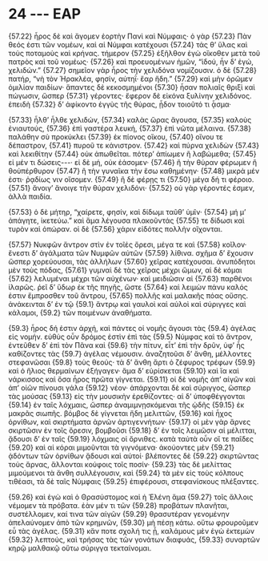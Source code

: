 
# 24 --- ΕΑΡ

{57.22} ἦρος δὲ καὶ ἄγομεν ἑορτὴν Πανὶ καὶ Νύμφαις· ὁ γὰρ {57.23} Πὰν θεός ἐστι τῶν νομέων, καὶ αἱ Νύμφαι κατέχουσι {57.24} τάς θ’ ὕλας καὶ τοὺς ποταμοὺς καὶ κρήνας. τήμερον {57.25} ἐξῆλθον ἐγὼ οἴκοθεν μετὰ τοῦ πατρὸς καὶ τοῦ νομέως· {57.26} καὶ προευομένων ἡμῶν, “ἰδού, ἦν δ’ ἐγώ, χελιδών.” {57.27} σημεῖον γὰρ ἦρος τὴν χελιδόνα νομίζουσιν. ὁ δὲ {57.28} πατήρ, “νὴ τὸν Ἡρακλέα, φησίν, αὑτηΐ· ἔαρ ἤδη.” {57.29} καὶ μὴν ὁρῶμεν ὁμιλίαν παιδίων· ἅπαντες δὲ κεκοσμημένοι {57.30} ἦσαν πολιαῖς θριξὶ καὶ πώγωσιν, ὥσπερ {57.31} γέροντες· ἔφερον δὲ εἰκόνα ξυλίνην χελιδόνος. ἐπειδὴ {57.32} δ’ ἀφίκοντο ἐγγὺς τῆς θύρας, ᾖδον τοιοῦτό τι ᾆσμα·

{57.33} ἦλθ’ ἦλθε χελιδών,
{57.34} καλὰς ὥρας ἄγουσα,
{57.35} καλοὺς ἐνιαυτούς,
{57.36} ἐπὶ γαστέρα λευκή,
{57.37} ἐπὶ νῶτα μέλαινα.
{57.38} παλάθην σὺ προκύκλει
{57.39} ἐκ πίονος οἴκου,
{57.40} οἴνου τε δέπαστρον,
{57.41} πυροῦ τε κάνιστρον.
{57.42} καὶ πύρνα χελιδὼν
{57.43} καὶ λεκιθίτην
{57.44} οὐκ ἀπωθεῖται. πότερ’ ἀπίωμεν ἢ λαβώμεθα;
{57.45} εἰ μέν τι δώσεις---· εἰ δὲ μή, οὐκ ἐάσομεν·
{57.46} ἢ τὴν θύραν φέρωμεν ἢ θοὐπέρθυρον
{57.47} ἢ τὴν γυναῖκα τὴν ἔσω καθημένην·
{57.48} μικρὰ μέν ἐστι· ῥᾳδίως νιν οἴσομεν.
{57.49} ἢ δὲ φέρῃς τι
{57.50} μέγα δή τι φέροιο.
{57.51} ἄνοιγ’ ἄνοιγε τὴν θύραν χελιδόνι·
{57.52} οὐ γὰρ γέροντές ἐσμεν, ἀλλὰ παιδία.

{57.53} ὁ δὲ μήτηρ, “χαίρετε, φησίν, καὶ δίδωμι ταῦθ’ ὑμῖν· {57.54} μή μ’ ἀπάγητε, ἱκετεύω.” καὶ ἅμα λέγουσα πλακοῦντάς {57.55} τε δίδωσι καὶ τυρὸν καὶ ὀπώραν. οἱ δὲ {57.56} χάριν εἰδότες πολλὴν οἴχονται.

{57.57} Νυκφῶν ἄντρον στὶν ἐν τοῖἐς ὄρεσι, μέγα τε καὶ {57.58} κοῖλον· ἔνεστι δ’ ἀγάλματα τῶν Νυμφῶν αὐτῶν {57.59} λίθινα. σχῆμα δ’ ἔχουσιν ὥσπερ χορεύουσαι, τὰς ἀλλήλων {57.60} χεῖρας κατέχουσαι. ἀνυπόδητοι μὲν τοὺς πόδας, {57.61} γυμναὶ δὲ τὰς χεῖρας μέχρι ὤμων, αἱ δὲ κόμαι {57.62} λελυμέναι μέχρι τῶν αὐχένων· καὶ μειδιῶσιν αἱ {57.63} παρθένοι ἱλαρῶς. ῥεῖ δ’ ὕδωρ ἐκ τῆς πηγῆς, ὥστε {57.64} καὶ λειμὼν πάνυ καλός ἐστιν ἔμπροσθεν τοῦ ἄντρου, {57.65} πολλῆς καὶ μαλακῆς πόας οὔσης. ἀνάκεινται δ’ ἐν τῷ  {59.1} ἄντρῳ καὶ γαυλοὶ καὶ αὐλοὶ καὶ σύριγγες καὶ κάλαμοι, {59.2} τῶν ποιμένων ἀναθήματα.

{59.3} ἦρος δή ἐστιν ἀρχή, καὶ πάντες οἱ νομῆς ἄγουσι τὰς {59.4} ἀγέλας εἰς νομήν. εὐθὺς οὖν δρόμος ἐστὶν ἐπὶ τὰς {59.5} Νύμφας καὶ τὸ ἄντρον, ἐντεῦθεν δ’ ἐπὶ τὸν Πᾶνα καὶ {59.6} τὴν πίτυν, εἶτ’ ἐπὶ τὴν δρῦν, ὑφ’ ἧς καθίζοντες τὰς {59.7} ἀγέλας νέμουσιν. ἀναζητοῦσι δ’ ἄνθη, μέλλοντες στεφανῶσαι {59.8} τοὺς θεούς· τὰ δ’ ἄνθη ἄρτι ὁ ζέφυρος τρέφων {59.9} καὶ ὁ ἥλιος θερμαίνων ἐξήγαγεν· ἅμα δ’ εὑρίσκεται {59.10} καὶ ἴα καὶ νάρκισσος καὶ ὅσα ἦρος πρῶτα γίγνεται. {59.11} οἱ δὲ νομῆς ἀπ’ αἰγῶν καὶ ἀπ’ οἰῶν πίνουσι γάλα {59.12} νέον· ἀπάρχονται δὲ καὶ σύριγγος, ὥσπερ τὰς μούσας {59.13} εἰς τὴν μουσικὴν ἐρεθίζοντες· αἱ δ’ ὑποφθέγγονται {59.14} ἐν ταῖς λόχμαις, ὥσπερ ἀναμιμνῃσκόμεναι τῆς ᾠδῆς {59.15} ἐκ μακρᾶς σιωπῆς. βόμβος δὲ γίγνεται ἤδη μελιττῶν, {59.16} καὶ ἦχος ὀρνίθων, καὶ σκιρτήματα ἀρνῶν ἀρτιγεννήτων· {59.17} οἱ μὲν γὰρ ἄρνες σκιρτῶσιν ἐν τοῖς ὄρεσιν, βομβοῦσι {59.18} δ’ ἐν τοῖς λειμῶσιν αἱ μέλιτται, ᾄδουσι δ’ ἐν ταῖς {59.19} λόχμαις οἱ ὄρνιθες. κατὰ ταὐτὰ οὖν οἵ τε παῖδες {59.20} καὶ αἱ κόραι μιμοῦνται τὰ γιγνόμενα· ἀκούοντες μὲν {59.21} ᾀδόντων τῶν ὀρνίθων ᾄδουσι καὶ αὐτοί· βλέποντες δὲ {59.22} σκιρτῶντας τοὺς ἄρνας, ἅλλονται κούφοις τοῖς ποσίν· {59.23} τὰς δὲ μελίττας μιμούμενοι τὰ ἄνθη συλλέγουσιν, καὶ {59.24} τὰ μὲν εἰς τοὺς κόλπους τιθέασι, τὰ δὲ ταῖς Νύμφαις {59.25} ἐπιφέρουσι, στεφανίσκους πλέξαντες.

{59.26} καὶ ἐγὼ καὶ ὁ Θρασύστομος καὶ ἡ Ἑλένη ἅμα {59.27} τοῖς ἄλλοις νέμομεν τὰ πρόβατα. ἐὰν μέν τι τῶν {59.28} προβάτων πλανῆται, συστέλλομεν, καί τινα τῶν αἰγῶν {59.29} θρασυτέραν γενομένην ἀπελαύνομεν ἀπὸ τῶν κρημνῶν, {59.30} μὴ πέσῃ κάτω. οὕτω φρουροῦμεν εὖ τὰς ἀγέλας. {59.31} κἄν ποτε σχολή τις ᾖ, καλάμους μὲν ἐγὼ ἐκτεμὼν {59.32} λεπτούς, καὶ τρήσας τὰς τῶν γονάτων διαφυάς, {59.33} συναρτῶν κηρῷ μαλθακῷ οὕτω σύριγγα τεκταίνομαι.

